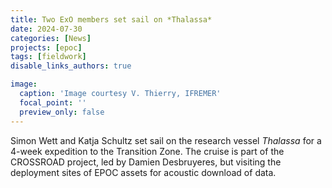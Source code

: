 ```yaml
---
title: Two ExO members set sail on *Thalassa*
date: 2024-07-30
categories: [News]
projects: [epoc]
tags: [fieldwork]
disable_links_authors: true

image:
  caption: 'Image courtesy V. Thierry, IFREMER'
  focal_point: ''
  preview_only: false
---
```


Simon Wett and Katja Schultz set sail on the research vessel *Thalassa* for a 4-week expedition to the Transition Zone.  The cruise is part of the CROSSROAD project, led by Damien Desbruyeres, but visiting the deployment sites of EPOC assets for acoustic download of data.

